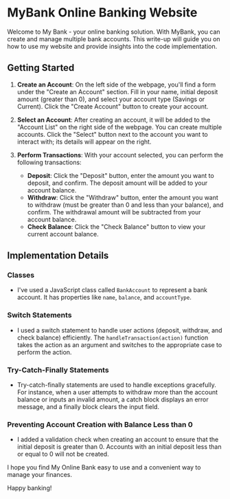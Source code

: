 # MyBank Online Banking Website

Welcome to My Bank - your online banking solution. With MyBank, you can create and manage multiple bank accounts. This write-up will guide you on how to use my website and provide insights into the code implementation.

## Getting Started

1. **Create an Account**: On the left side of the webpage, you'll find a form under the "Create an Account" section. Fill in your name, initial deposit amount (greater than 0), and select your account type (Savings or Current). Click the "Create Account" button to create your account.

2. **Select an Account**: After creating an account, it will be added to the "Account List" on the right side of the webpage. You can create multiple accounts. Click the "Select" button next to the account you want to interact with; its details will appear on the right.

3. **Perform Transactions**: With your account selected, you can perform the following transactions:
   - **Deposit**: Click the "Deposit" button, enter the amount you want to deposit, and confirm. The deposit amount will be added to your account balance.
   - **Withdraw**: Click the "Withdraw" button, enter the amount you want to withdraw (must be greater than 0 and less than your balance), and confirm. The withdrawal amount will be subtracted from your account balance.
   - **Check Balance**: Click the "Check Balance" button to view your current account balance.

## Implementation Details

### Classes
- I've used a JavaScript class called `BankAccount` to represent a bank account. It has properties like `name`, `balance`, and `accountType`.

### Switch Statements
- I used a switch statement to handle user actions (deposit, withdraw, and check balance) efficiently. The `handleTransaction(action)` function takes the action as an argument and switches to the appropriate case to perform the action.

### Try-Catch-Finally Statements
- Try-catch-finally statements are used to handle exceptions gracefully. For instance, when a user attempts to withdraw more than the account balance or inputs an invalid amount, a catch block displays an error message, and a finally block clears the input field.

### Preventing Account Creation with Balance Less than 0
- I added a validation check when creating an account to ensure that the initial deposit is greater than 0. Accounts with an initial deposit less than or equal to 0 will not be created.

I hope you find My Online Bank easy to use and a convenient way to manage your finances.

Happy banking!
